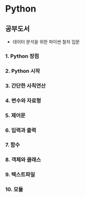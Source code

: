 # Python

## 공부도서
 - 데이터 분석을 위한 파이썬 철처 입문

### 1. Python 장점

### 2. Python 시작

### 3. 간단한 사칙연산

### 4. 변수와 자료형

### 5. 제어문

### 6. 입력과 출력

### 7. 함수

### 8. 객체와 클래스

### 9. 텍스트파일

### 10. 모듈

